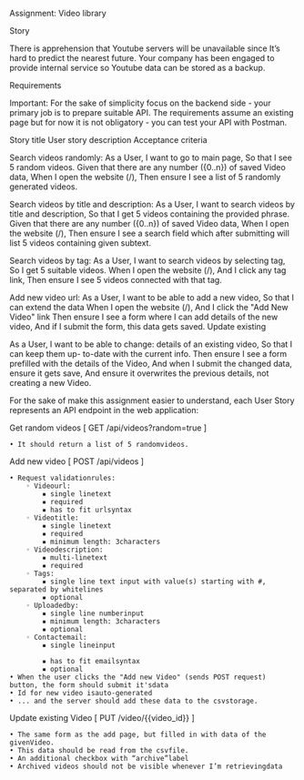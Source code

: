 
Assignment: Video library

Story

There is apprehension that Youtube servers will be unavailable since It’s hard to predict the nearest future. Your company has been engaged to provide internal service so Youtube data can be stored as a backup.

Requirements

Important: For the sake of simplicity focus on the backend side - your primary job is to prepare suitable API. The requirements assume an existing page but for now it is not obligatory - you can test your API with Postman.

Story title   User story description    Acceptance criteria

Search videos randomly:
As a User,
I want to go to main page,
So that I see 5 random
videos.
Given that there are any number
({0..n}) of saved Video data,
When I open the website (/),
Then ensure I see a list of 5
randomly generated videos.

Search videos by title and description:
As a User,
I want to search videos by
title and description,
So that I get 5 videos
containing the provided
phrase.
Given that there are any number
({0..n}) of saved Video data,
When I open the website (/),
Then ensure I see a search field
which after submitting will list 5
videos containing given subtext.

Search videos by tag:
As a User,
I want to search videos by
selecting tag,
So I get 5 suitable videos.
When I open the website (/),
And I click any tag link,
Then ensure I see 5 videos
connected with that tag.

Add new video url:
As a User,
I want to be able to add a
new video,
So that I can extend the data
When I open the website (/),
And I click the "Add New Video" link
Then ensure I see a form where I can
add details of the new video,
And if I submit the form, this data
gets saved.
Update
existing

As a User, I want to be able to change:
details of an existing video,
So that I can keep them up-
to-date with the current info.
Then ensure I see a form prefilled
with the details of the Video,
And when I submit the changed data,
ensure it gets save,
And ensure it overwrites the previous
details, not creating a new Video.

For the sake of make this assignment easier to understand, each User Story represents an API endpoint in the web application:

Get random videos [ GET /api/videos?random=true ]

    • It should return a list of 5 randomvideos.


Add new video [ POST /api/videos ]

    • Request validationrules:
        ◦ Videourl:
            ▪ single linetext
            ▪ required
            ▪ has to fit urlsyntax
        ◦ Videotitle:
            ▪ single linetext
            ▪ required
            ▪ minimum length: 3characters
        ◦ Videodescription:
            ▪ multi-linetext
            ▪ required
        ◦ Tags:
            ▪ single line text input with value(s) starting with #, separated by whitelines
            ▪ optional
        ◦ Uploadedby:
            ▪ single line numberinput
            ▪ minimum length: 3characters
            ▪ optional
        ◦ Contactemail:
            ▪ single lineinput

            ▪ has to fit emailsyntax
            ▪ optional
    • When the user clicks the "Add new Video" (sends POST request) button, the form should submit it'sdata
    • Id for new video isauto-generated
    • ... and the server should add these data to the csvstorage.


Update existing Video [ PUT /video/{{video_id}} ]

    • The same form as the add page, but filled in with data of the givenVideo.
    • This data should be read from the csvfile.
    • An additional checkbox with “archive”label
    • Archived videos should not be visible whenever I’m retrievingdata
    
